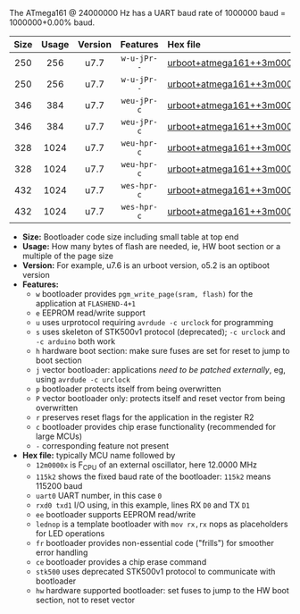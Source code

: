 The ATmega161 @ 24000000 Hz has a UART baud rate of 1000000 baud = 1000000+0.00% baud.

|Size|Usage|Version|Features|Hex file|
|:-:|:-:|:-:|:-:|:--|
|250|256|u7.7|`w-u-jPr--`|[urboot+atmega161++3m0000x++125k0_uart0_rxd0_txd1_lednop_fr.hex](https://raw.githubusercontent.com/stefanrueger/urboot.hex/main/mcus/atmega161/external_oscillator/fcpu++3m0000_Hz/br++125k0_bps/urboot+atmega161++3m0000x++125k0_uart0_rxd0_txd1_lednop_fr.hex)|
|250|256|u7.7|`w-u-jPr--`|[urboot+atmega161++3m0000x++125k0_uart1_rxb2_txb3_lednop_fr.hex](https://raw.githubusercontent.com/stefanrueger/urboot.hex/main/mcus/atmega161/external_oscillator/fcpu++3m0000_Hz/br++125k0_bps/urboot+atmega161++3m0000x++125k0_uart1_rxb2_txb3_lednop_fr.hex)|
|346|384|u7.7|`weu-jPr-c`|[urboot+atmega161++3m0000x++125k0_uart0_rxd0_txd1_ee_lednop_fr_ce.hex](https://raw.githubusercontent.com/stefanrueger/urboot.hex/main/mcus/atmega161/external_oscillator/fcpu++3m0000_Hz/br++125k0_bps/urboot+atmega161++3m0000x++125k0_uart0_rxd0_txd1_ee_lednop_fr_ce.hex)|
|346|384|u7.7|`weu-jPr-c`|[urboot+atmega161++3m0000x++125k0_uart1_rxb2_txb3_ee_lednop_fr_ce.hex](https://raw.githubusercontent.com/stefanrueger/urboot.hex/main/mcus/atmega161/external_oscillator/fcpu++3m0000_Hz/br++125k0_bps/urboot+atmega161++3m0000x++125k0_uart1_rxb2_txb3_ee_lednop_fr_ce.hex)|
|328|1024|u7.7|`weu-hpr-c`|[urboot+atmega161++3m0000x++125k0_uart0_rxd0_txd1_ee_lednop_fr_ce_hw.hex](https://raw.githubusercontent.com/stefanrueger/urboot.hex/main/mcus/atmega161/external_oscillator/fcpu++3m0000_Hz/br++125k0_bps/urboot+atmega161++3m0000x++125k0_uart0_rxd0_txd1_ee_lednop_fr_ce_hw.hex)|
|328|1024|u7.7|`weu-hpr-c`|[urboot+atmega161++3m0000x++125k0_uart1_rxb2_txb3_ee_lednop_fr_ce_hw.hex](https://raw.githubusercontent.com/stefanrueger/urboot.hex/main/mcus/atmega161/external_oscillator/fcpu++3m0000_Hz/br++125k0_bps/urboot+atmega161++3m0000x++125k0_uart1_rxb2_txb3_ee_lednop_fr_ce_hw.hex)|
|432|1024|u7.7|`wes-hpr-c`|[urboot+atmega161++3m0000x++125k0_uart0_rxd0_txd1_ee_lednop_fr_ce_stk500_hw.hex](https://raw.githubusercontent.com/stefanrueger/urboot.hex/main/mcus/atmega161/external_oscillator/fcpu++3m0000_Hz/br++125k0_bps/urboot+atmega161++3m0000x++125k0_uart0_rxd0_txd1_ee_lednop_fr_ce_stk500_hw.hex)|
|432|1024|u7.7|`wes-hpr-c`|[urboot+atmega161++3m0000x++125k0_uart1_rxb2_txb3_ee_lednop_fr_ce_stk500_hw.hex](https://raw.githubusercontent.com/stefanrueger/urboot.hex/main/mcus/atmega161/external_oscillator/fcpu++3m0000_Hz/br++125k0_bps/urboot+atmega161++3m0000x++125k0_uart1_rxb2_txb3_ee_lednop_fr_ce_stk500_hw.hex)|

- **Size:** Bootloader code size including small table at top end
- **Usage:** How many bytes of flash are needed, ie, HW boot section or a multiple of the page size
- **Version:** For example, u7.6 is an urboot version, o5.2 is an optiboot version
- **Features:**
  + `w` bootloader provides `pgm_write_page(sram, flash)` for the application at `FLASHEND-4+1`
  + `e` EEPROM read/write support
  + `u` uses urprotocol requiring `avrdude -c urclock` for programming
  + `s` uses skeleton of STK500v1 protocol (deprecated); `-c urclock` and `-c arduino` both work
  + `h` hardware boot section: make sure fuses are set for reset to jump to boot section
  + `j` vector bootloader: applications *need to be patched externally*, eg, using `avrdude -c urclock`
  + `p` bootloader protects itself from being overwritten
  + `P` vector bootloader only: protects itself and reset vector from being overwritten
  + `r` preserves reset flags for the application in the register R2
  + `c` bootloader provides chip erase functionality (recommended for large MCUs)
  + `-` corresponding feature not present
- **Hex file:** typically MCU name followed by
  + `12m0000x` is F<sub>CPU</sub> of an external oscillator, here 12.0000 MHz
  + `115k2` shows the fixed baud rate of the bootloader: `115k2` means 115200 baud
  + `uart0` UART number, in this case `0`
  + `rxd0 txd1` I/O using, in this example, lines RX `D0` and TX `D1`
  + `ee` bootloader supports EEPROM read/write
  + `lednop` is a template bootloader with `mov rx,rx` nops as placeholders for LED operations
  + `fr` bootloader provides non-essential code ("frills") for smoother error handling
  + `ce` bootloader provides a chip erase command
  + `stk500` uses deprecated STK500v1 protocol to communicate with bootloader
  + `hw` hardware supported bootloader: set fuses to jump to the HW boot section, not to reset vector
